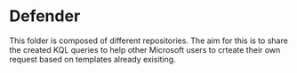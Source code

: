 # Defender

This folder is composed of different repositories. 
The aim for this is to share the created KQL queries to help other Microsoft users to crteate their own request based on templates already exisiting.
